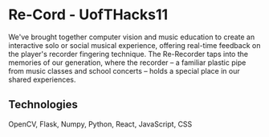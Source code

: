 # Re-Cord - UofTHacks11
We've brought together computer vision and music education to create an interactive solo or social musical experience, offering real-time feedback on the player's recorder fingering technique. The Re-Recorder taps into the memories of our generation, where the recorder – a familiar plastic pipe from music classes and school concerts – holds a special place in our shared experiences.

## Technologies
OpenCV, Flask, Numpy, Python, React, JavaScript, CSS
